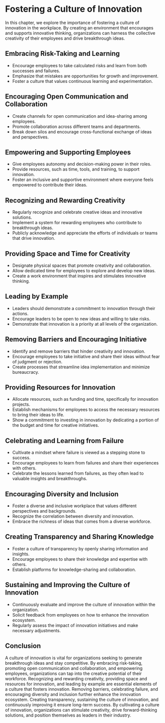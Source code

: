 Fostering a Culture of Innovation
==========================================

In this chapter, we explore the importance of fostering a culture of innovation in the workplace. By creating an environment that encourages and supports innovative thinking, organizations can harness the collective creativity of their employees and drive breakthrough ideas.

Embracing Risk-Taking and Learning
----------------------------------

* Encourage employees to take calculated risks and learn from both successes and failures.
* Emphasize that mistakes are opportunities for growth and improvement.
* Foster a culture that values continuous learning and experimentation.

Encouraging Open Communication and Collaboration
------------------------------------------------

* Create channels for open communication and idea-sharing among employees.
* Promote collaboration across different teams and departments.
* Break down silos and encourage cross-functional exchange of ideas and perspectives.

Empowering and Supporting Employees
-----------------------------------

* Give employees autonomy and decision-making power in their roles.
* Provide resources, such as time, tools, and training, to support innovation.
* Foster an inclusive and supportive environment where everyone feels empowered to contribute their ideas.

Recognizing and Rewarding Creativity
------------------------------------

* Regularly recognize and celebrate creative ideas and innovative solutions.
* Implement a system for rewarding employees who contribute to breakthrough ideas.
* Publicly acknowledge and appreciate the efforts of individuals or teams that drive innovation.

Providing Space and Time for Creativity
---------------------------------------

* Designate physical spaces that promote creativity and collaboration.
* Allow dedicated time for employees to explore and develop new ideas.
* Create a work environment that inspires and stimulates innovative thinking.

Leading by Example
------------------

* Leaders should demonstrate a commitment to innovation through their actions.
* Encourage leaders to be open to new ideas and willing to take risks.
* Demonstrate that innovation is a priority at all levels of the organization.

Removing Barriers and Encouraging Initiative
--------------------------------------------

* Identify and remove barriers that hinder creativity and innovation.
* Encourage employees to take initiative and share their ideas without fear of judgment or rejection.
* Create processes that streamline idea implementation and minimize bureaucracy.

Providing Resources for Innovation
----------------------------------

* Allocate resources, such as funding and time, specifically for innovation projects.
* Establish mechanisms for employees to access the necessary resources to bring their ideas to life.
* Show a commitment to investing in innovation by dedicating a portion of the budget and time for creative initiatives.

Celebrating and Learning from Failure
-------------------------------------

* Cultivate a mindset where failure is viewed as a stepping stone to success.
* Encourage employees to learn from failures and share their experiences with others.
* Celebrate the lessons learned from failures, as they often lead to valuable insights and breakthroughs.

Encouraging Diversity and Inclusion
-----------------------------------

* Foster a diverse and inclusive workplace that values different perspectives and backgrounds.
* Recognize the correlation between diversity and innovation.
* Embrace the richness of ideas that comes from a diverse workforce.

Creating Transparency and Sharing Knowledge
-------------------------------------------

* Foster a culture of transparency by openly sharing information and insights.
* Encourage employees to share their knowledge and expertise with others.
* Establish platforms for knowledge-sharing and collaboration.

Sustaining and Improving the Culture of Innovation
--------------------------------------------------

* Continuously evaluate and improve the culture of innovation within the organization.
* Solicit feedback from employees on how to enhance the innovation ecosystem.
* Regularly assess the impact of innovation initiatives and make necessary adjustments.

Conclusion
----------

A culture of innovation is vital for organizations seeking to generate breakthrough ideas and stay competitive. By embracing risk-taking, promoting open communication and collaboration, and empowering employees, organizations can tap into the creative potential of their workforce. Recognizing and rewarding creativity, providing space and resources for innovation, and leading by example are essential elements of a culture that fosters innovation. Removing barriers, celebrating failure, and encouraging diversity and inclusion further enhance the innovation ecosystem. Creating transparency, sustaining the culture of innovation, and continuously improving it ensure long-term success. By cultivating a culture of innovation, organizations can stimulate creativity, drive forward-thinking solutions, and position themselves as leaders in their industry.
